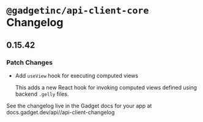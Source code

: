 # `@gadgetinc/api-client-core` Changelog

## 0.15.42

### Patch Changes

- Add `useView` hook for executing computed views

  This adds a new React hook for invoking computed views defined using backend `.gelly` files.

See the changelog live in the Gadget docs for your app at docs.gadget.dev/api/<your-app-slug>/api-client-changelog

